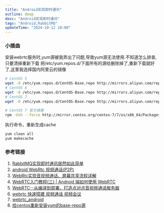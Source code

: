 ```yaml
---
title: "Android实现即时通讯"
outline: deep
desc: "Android实现即时通讯"
tags: "Android,RabbitMQ"
updateTime: "2024-10-12 10:00"
---
```


### 小插曲
安装webrtc服务时,yum源被我弄出了问题,导致yum源无法使用.不知道怎么排查,只要清掉重新下载
把/etc/yum.repos.d/下面所有的源给删除掉了,重新下载就好了,这里我选择国内阿里云的镜像
```bash
# CentOS 5
wget -O /etc/yum.repos.d/CentOS-Base.repo http://mirrors.aliyun.com/repo/Centos-5.repo
# CentOS 6
wget -O /etc/yum.repos.d/CentOS-Base.repo http://mirrors.aliyun.com/repo/Centos-6.repo
# CentOS 7
wget -O /etc/yum.repos.d/CentOS-Base.repo http://mirrors.aliyun.com/repo/Centos-7.repo

# CentOS 7 官方镜像
rpm -Uvh --force http://mirror.centos.org/centos-7/7/os/x86_64/Packages/centos-release-7-4.1708.el7.centos.x86_64.rpm
```
执行命令，重新生成cache
```bash
yum clean all
yum makecache
```


### 参考链接
1. [RabbitMQ实现即时通讯居然如此简单](https://blog.csdn.net/weixin_42907150/article/details/136666041)
2. [android WebRtc 视频通话(P2P)](https://github.com/meshenger-app/meshenger-android)
3. [WebRtc实现音视频通话、屏幕共享流程详解](https://juejin.cn/post/7303160474757742602)
4. [WebRTC入门教程(三) | Android 端如何使用 WebRTC](https://juejin.cn/post/6844903848864120839)
5. [WebRTC--从编译到部署，打造点对点音视频通话服务器](https://www.cnblogs.com/aruba233/p/17163797.html)
6. [webrtc 快速搭建 视频通话 视频会议](https://blog.csdn.net/u011077027/article/details/86225524)
7. [webrtc_android](https://github.com/ddssingsong/webrtc_android)
8. [给centos重新安装yum的base-repo源](https://www.cnblogs.com/sharpest/p/8384768.html)